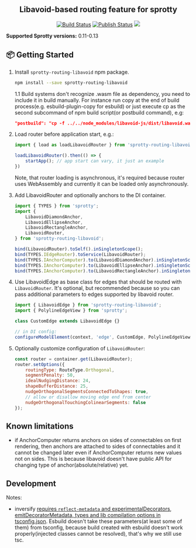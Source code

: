  <div align="center">
  <h2>Libavoid-based routing feature for sprotty</h2>
 
 <a href="https://github.com/Aksem/sprotty-routing-libavoid/actions"><img alt="Build Status" src="https://github.com/Aksem/sprotty-routing-libavoid/workflows/Build/badge.svg?color=green" /></a> <a href="https://github.com/Aksem/sprotty-routing-libavoid/actions"> <img alt="Publish Status" src="https://github.com/Aksem/sprotty-routing-libavoid/workflows/Publish/badge.svg?color=green" /></a>  <img src="https://api.dependabot.com/badges/status?host=github&repo=hodgef/ts-library-boilerplate-basic" />
 
</div>

**Supported Sprotty versions:** 0.11-0.13

## 📦 Getting Started

1. Install `sprotty-routing-libavoid` npm package.

    ```sh
    npm install --save sprotty-routing-libavoid
    ```

    1.1 Build systems don't recognize .wasm file as dependency, you need to include it in build manually. For instance run copy at the end of build process(e.g. esbuild-plugin-copy for esbuild) or just execute cp as the second subcommand of npm build script(or postbuild command), e.g:

    ```json
    "postbuild": "cp -f ../../node_modules/libavoid-js/dist/libavoid.wasm ./dist/libavoid.wasm"
    ```

2. Load router before application start, e.g.:

    ```javascript
    import { load as loadLibavoidRouter } from 'sprotty-routing-libavoid';

    loadLibavoidRouter().then(() => {
        startApp(); // app start can vary, it just an example
    })
    ```

    Note, that router loading is asynchronous, it's required because router uses WebAssembly and currently it can be loaded only asynchronously.

3. Add LibavoidRouter and optionally anchors to the DI container.

    ```javascript
    import { TYPES } from 'sprotty';
    import {
        LibavoidDiamondAnchor,
        LibavoidEllipseAnchor,
        LibavoidRectangleAnchor,
        LibavoidRouter,
    } from 'sprotty-routing-libavoid';

    bind(LibavoidRouter).toSelf().inSingletonScope();
    bind(TYPES.IEdgeRouter).toService(LibavoidRouter);
    bind(TYPES.IAnchorComputer).to(LibavoidDiamondAnchor).inSingletonScope();
    bind(TYPES.IAnchorComputer).to(LibavoidEllipseAnchor).inSingletonScope();
    bind(TYPES.IAnchorComputer).to(LibavoidRectangleAnchor).inSingletonScope();
    ```

4. Use LibavoidEdge as base class for edges that should be routed with `LibavoidRouter`. It's optional, but recommended because so you can pass additional parameters to edges supported by libavoid router.

    ```javascript
    import { LibavoidEdge } from 'sprotty-routing-libavoid';
    import { PolylineEdgeView } from 'sprotty';

    class CustomEdge extends LibavoidEdge {}

    // in DI config:
    configureModelElement(context, 'edge', CustomEdge, PolylineEdgeView);
    ```

5. Optionally customize configuration of `LibavoidRouter`:

    ```javascript
    const router = container.get(LibavoidRouter);
    router.setOptions({
        routingType: RouteType.Orthogonal,
        segmentPenalty: 50,
        idealNudgingDistance: 24,
        shapeBufferDistance: 25,
        nudgeOrthogonalSegmentsConnectedToShapes: true,
        // allow or disallow moving edge end from center
        nudgeOrthogonalTouchingColinearSegments: false
    });
    ```

## Known limitations

- if AnchorComputer returns anchors on sides of connectables on first rendering, then anchors are attached to sides of connectables
  and it cannot be changed later even if AnchorComputer returns new values not on sides. This is because libavoid doesn't have
  public API for changing type of anchor(absolute/relative) yet.

## Development

Notes:

- inversify [requires `reflect-metadata` and experimentalDecorators, emitDecoratorMetadata, types and lib compilation options in tsconfig.json](https://inversify.io/). Esbuild doesn't take these parameters(at least some of them) from tsconfig, because build created with esbuild doesn't work properly(injected classes cannot be resolved), that's why we still use tsc.
